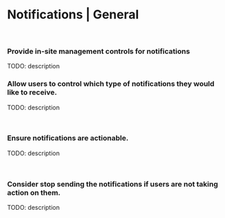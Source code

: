 # Notifications | General
<br>

### Provide in-site management controls for notifications

TODO: description
<br>


### Allow users to control which type of notifications they would like to receive.

TODO: description

<br>


### Ensure notifications are actionable.

TODO: description

<br>


### Consider stop sending the notifications if users are not taking action on them.

TODO: description

<br>



